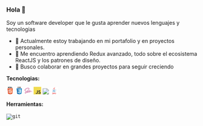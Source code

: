 ### Hola 👋

Soy un software developer que le gusta aprender nuevos lenguajes y tecnologias

- 🔭 Actualmente estoy trabajando en mi portafolio y en proyectos personales.
- 🌱 Me encuentro aprendiendo Redux avanzado, todo sobre el ecosistema ReactJS y los patrones de diseño.
- 🚀 Busco colaborar en grandes proyectos para seguir creciendo

**Tecnologias:**  

<code><img src="https://raw.githubusercontent.com/devicons/devicon/master/icons/html5/html5-original-wordmark.svg" height="20"/></code>
<code><img src="https://raw.githubusercontent.com/devicons/devicon/master/icons/css3/css3-original-wordmark.svg" height="20"/></code>
<code><img src="https://raw.githubusercontent.com/devicons/devicon/master/icons/sass/sass-original.svg" height="20"/></code>
<code><img height="20" src="https://raw.githubusercontent.com/github/explore/80688e429a7d4ef2fca1e82350fe8e3517d3494d/topics/javascript/javascript.png"></code>
<code><img src="https://api.iconify.design/vscode-icons:file-type-reactjs.svg" height="20"/></code>
<code><img src="https://raw.githubusercontent.com/devicons/devicon/master/icons/java/java-original-wordmark.svg" height="20"/></code>

**Herramientas:**

<code><img src="https://www.vectorlogo.zone/logos/git-scm/git-scm-icon.svg" alt="git" height="20"/></code>
